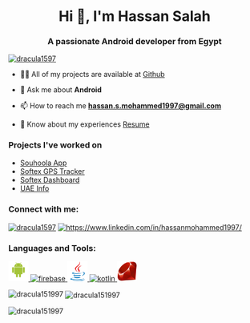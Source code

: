 <h1 align="center">Hi 👋, I'm Hassan Salah</h1>
<h3 align="center">A passionate Android developer from Egypt</h3>

<p align="left"> <a href="https://twitter.com/dracula1597" target="blank"><img src="https://img.shields.io/twitter/follow/dracula1597?logo=twitter&style=for-the-badge" alt="dracula1597" /></a> </p>

- 👨‍💻 All of my projects are available at [Github](https://github.com/dracula151997)

- 💬 Ask me about **Android**

- 📫 How to reach me **hassan.s.mohammed1997@gmail.com**

- 📄 Know about my experiences [Resume](https://drive.google.com/file/d/14LFRUUJt6HNe1hGlNPcz49uatLkiUvqq/view?usp=share_link)


<h3 align="left">Projects I've worked on</h3>

- [Souhoola App](https://play.google.com/store/apps/details?id=com.cicapital.cicf.android.myapplication&hl=en_US&gl=US)
- [Softex GPS Tracker](https://play.google.com/store/apps/details?id=com.softexsw.gps.trackers&hl=en_US&gl=US)
- [Softex Dashboard](https://play.google.com/store/apps/details?id=com.softexsw.softexstatics&hl=en_US&gl=US)
- [UAE Info](https://play.google.com/store/apps/details?id=com.barq.uaeinfo&hl=en_US&gl=US)

<h3 align="left">Connect with me:</h3>
<p align="left">
<a href="https://twitter.com/dracula1597" target="blank"><img align="center" src="https://raw.githubusercontent.com/rahuldkjain/github-profile-readme-generator/master/src/images/icons/Social/twitter.svg" alt="dracula1597" height="30" width="40" /></a>
<a href="https://linkedin.com/in/https://www.linkedin.com/in/hassanmohammed1997/" target="blank"><img align="center" src="https://raw.githubusercontent.com/rahuldkjain/github-profile-readme-generator/master/src/images/icons/Social/linked-in-alt.svg" alt="https://www.linkedin.com/in/hassanmohammed1997/" height="30" width="40" /></a>
</p>

<h3 align="left">Languages and Tools:</h3>
<p align="left"> <a href="https://developer.android.com" target="_blank" rel="noreferrer"> <img src="https://raw.githubusercontent.com/devicons/devicon/master/icons/android/android-original-wordmark.svg" alt="android" width="40" height="40"/> </a> <a href="https://firebase.google.com/" target="_blank" rel="noreferrer"> <img src="https://www.vectorlogo.zone/logos/firebase/firebase-icon.svg" alt="firebase" width="40" height="40"/> </a> <a href="https://www.java.com" target="_blank" rel="noreferrer"> <img src="https://raw.githubusercontent.com/devicons/devicon/master/icons/java/java-original.svg" alt="java" width="40" height="40"/> </a> <a href="https://kotlinlang.org" target="_blank" rel="noreferrer"> <img src="https://www.vectorlogo.zone/logos/kotlinlang/kotlinlang-icon.svg" alt="kotlin" width="40" height="40"/> </a> <a href="https://www.ruby-lang.org/en/" target="_blank" rel="noreferrer"> <img src="https://raw.githubusercontent.com/devicons/devicon/master/icons/ruby/ruby-original.svg" alt="ruby" width="40" height="40"/> </a> </p>

<p><img align="left" src="https://github-readme-stats.vercel.app/api/top-langs?username=dracula151997&show_icons=true&locale=en&layout=compact" alt="dracula151997" /></p>

<p>&nbsp;<img align="center" src="https://github-readme-stats.vercel.app/api?username=dracula151997&show_icons=true&locale=en" alt="dracula151997" /></p>

<p><img align="center" src="https://github-readme-streak-stats.herokuapp.com/?user=dracula151997&" alt="dracula151997" /></p>
